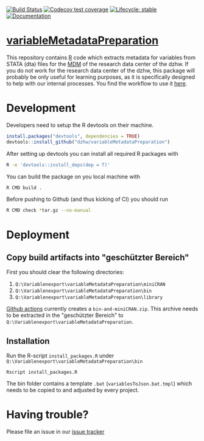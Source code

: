   <!-- badges: start -->
  [![Build Status](https://github.com/dzhw/variableMetadataPreparation/workflows/Build%20and%20Deploy/badge.svg)](https://github.com/dzhw/variableMetadataPreparation/actions)
  [![Codecov test coverage](https://codecov.io/gh/dzhw/variableMetadataPreparation/branch/master/graph/badge.svg)](https://codecov.io/gh/dzhw/variableMetadataPreparation?branch=master)
  [![Lifecycle: stable](https://img.shields.io/badge/lifecycle-stable-brightgreen.svg)](https://www.tidyverse.org/lifecycle/#stable) [![Documentation](https://img.shields.io/badge/documentation--brightgreen)](https://dzhw.github.io/variableMetadataPreparation/)
  <!-- badges: end -->

# [variableMetadataPreparation](https://dzhw.github.io/variableMetadataPreparation/)
This repository contains [R](https://www.r-project.org/about.html) code which
extracts metadata for variables from STATA (dta) files for the [MDM](https://metadata.fdz.dzhw.eu)
of the research data center of the dzhw. If you do not work for the research
data center of the dzhw, this package will probably be only useful for learning
purposes, as it is specifically designed to help with our internal processes.
You find the workflow to use it [here](https://github.com/dzhw/FDZ_Allgemein/wiki/Variablen-(Variables)).

# Development

Developers need to setup the R devtools on their machine.
```r
install.packages("devtools", dependencies = TRUE)
devtools::install_github("dzhw/variableMetadataPreparation")
```

After setting up devtools you can install all required R packages with

```bash
R -e 'devtools::install_deps(dep = T)'
```

You can build the package on you local machine with

```bash
R CMD build .
```

Before pushing to Github (and thus kicking of CI) you should run

```bash
R CMD check *tar.gz --no-manual
```
# Deployment

## Copy build artifacts into "geschützter Bereich"

First you should clear the following directories:
1. `Q:\Variablenexport\variableMetadataPreparation\miniCRAN`
2. `Q:\Variablenexport\variableMetadataPreparation\bin`
3. `Q:\Variablenexport\variableMetadataPreparation\library`

[Github actions](https://github.com/dzhw/variableMetadataPreparation/actions) currently creates a `bin-and-miniCRAN.zip`. This archive needs to be extracted in the "geschützter Bereich" to `Q:\Variablenexport\variableMetadataPreparation`.

## Installation

Run the R-script `install_packages.R` under `Q:\Variablenexport\variableMetadataPreparation\bin`

```
Rscript install_packages.R
```

The bin folder contains a template `.bat` (`variablesToJson.bat.tmpl`) which needs to be copied to and adjusted by every project.

# Having trouble?

Please file an issue in our [issue tracker](https://github.com/dzhw/metadatamanagement/issues)

